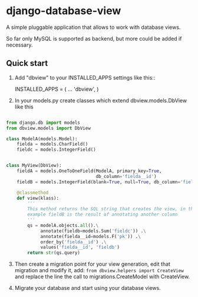 # django-database-view

A simple pluggable application that allows to work with database views.

So far only MySQL is supported as backend, but more could be added if necessary.

## Quick start

1. Add "dbview" to your INSTALLED_APPS settings like this::

    INSTALLED_APPS = (
        ...
        'dbview',
    )


2. In your models.py create classes which extend dbview.models.DbView
like this

```python

from django.db import models
from dbview.models import DbView

class ModelA(models.Model):
    fielda = models.CharField()
    fieldc = models.IntegerField()


class MyView(DbView):
    fieldA = models.OneToOneField(ModelA, primary_key=True,
                                  db_column='fielda__id')
    fieldB = models.IntegerField(blank=True, null=True, db_column='fieldb')

    @classmethod
    def view(klass):
        '''
        This method returns the SQL string that creates the view, in this
        example fieldB is the result of annotating another column
        '''
        qs = modelA.objects.all().\
             annotate(fieldb=models.Sum('fieldc')) .\
             annotate(fielda__id=models.F('pk')) .\
             order_by('fielda__id') .\
             values('fielda__id', 'fieldb')
        return str(qs.query)

```


3. Then create a migration point for your view generation, edit that migration
and modify it, add: `from dbview.helpers import CreateView` and replace the line
the call to migrations.CreateModel with CreateView.


4. Migrate your database and start using your database views.
